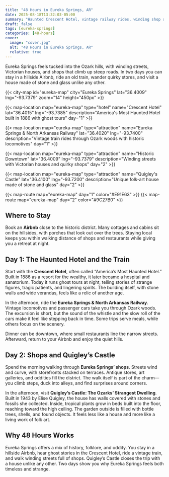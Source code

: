 ```yaml
---
title: "48 Hours in Eureka Springs, AR"
date: 2025-08-18T13:32:03-05:00
summary: "Haunted Crescent Hotel, vintage railway rides, winding shop streets, and folk‑art oddity Quigley’s Castle in a hillside Ozark town."
draft: false
tags: [eureka-springs]
categories: [48-hours]
cover:
  image: "cover.jpg"
  alt: "48 Hours in Eureka Springs, AR"
  relative: true
---
```



Eureka Springs feels tucked into the Ozark hills, with winding streets, Victorian houses, and shops that climb up steep roads. In two days you can stay in a hillside Airbnb, ride an old train, wander quirky stores, and visit a house made of stone and glass unlike any other.

{{< city-map id="eureka-map" city="Eureka Springs" lat="36.4009" lng="-93.7379" zoom="14" height="450px" >}}

{{< map-location map="eureka-map" type="hotel" name="Crescent Hotel" lat="36.4015" lng="-93.7385" description="America's Most Haunted Hotel built in 1886 with ghost tours" day="1" >}}

{{< map-location map="eureka-map" type="attraction" name="Eureka Springs & North Arkansas Railway" lat="36.4020" lng="-93.7400" description="Vintage train rides through Ozark woods with historic locomotives" day="1" >}}

{{< map-location map="eureka-map" type="attraction" name="Historic Downtown" lat="36.4009" lng="-93.7379" description="Winding streets with Victorian houses and quirky shops" day="2" >}}

{{< map-location map="eureka-map" type="attraction" name="Quigley's Castle" lat="36.4100" lng="-93.7200" description="Unique folk-art house made of stone and glass" day="2" >}}

{{< map-route map="eureka-map" day="1" color="#E91E63" >}}
{{< map-route map="eureka-map" day="2" color="#9C27B0" >}}

## Where to Stay

Book an **Airbnb** close to the historic district. Many cottages and cabins sit on the hillsides, with porches that look out over the trees. Staying local keeps you within walking distance of shops and restaurants while giving you a retreat at night.


## Day 1: The Haunted Hotel and the Train

Start with the **Crescent Hotel**, often called “America’s Most Haunted Hotel.” Built in 1886 as a resort for the wealthy, it later became a hospital and sanatorium. Today it runs ghost tours at night, telling stories of strange figures, tragic patients, and lingering spirits. The building itself, with stone walls and wide verandas, feels like a relic of another age.

In the afternoon, ride the **Eureka Springs & North Arkansas Railway**. Vintage locomotives and passenger cars take you through Ozark woods. The excursion is short, but the sound of the whistle and the slow roll of the cars make it feel like stepping back in time. Some trips serve meals, while others focus on the scenery.

Dinner can be downtown, where small restaurants line the narrow streets. Afterward, return to your Airbnb and enjoy the quiet hills.

## Day 2: Shops and Quigley’s Castle

Spend the morning walking through **Eureka Springs’ shops**. Streets wind and curve, with storefronts stacked on terraces. Antique stores, art galleries, and oddities fill the district. The walk itself is part of the charm—you climb steps, duck into alleys, and find surprises around corners.

In the afternoon, visit **Quigley’s Castle: The Ozarks’ Strangest Dwelling**. Built in 1943 by Elise Quigley, the house has walls covered with stones and fossils she collected. Inside, tropical plants grow in beds built into the floor, reaching toward the high ceiling. The garden outside is filled with bottle trees, shells, and found objects. It feels less like a house and more like a living work of folk art.

## Why 48 Hours Works

Eureka Springs offers a mix of history, folklore, and oddity. You stay in a hillside Airbnb, hear ghost stories in the Crescent Hotel, ride a vintage train, and walk winding streets full of shops. Quigley’s Castle closes the trip with a house unlike any other. Two days show you why Eureka Springs feels both timeless and strange.

